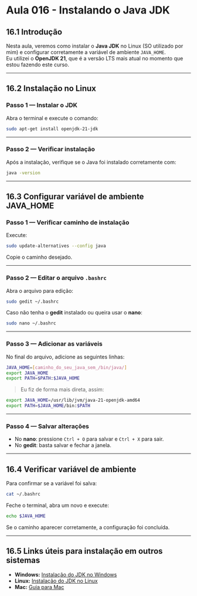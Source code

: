 # Aula 016 - Instalando o Java JDK

## 16.1 Introdução
Nesta aula, veremos como instalar o **Java JDK** no Linux (SO utilizado por mim) e configurar corretamente a variável de ambiente `JAVA_HOME`.  
Eu utilizei o **OpenJDK 21**, que é a versão LTS mais atual no momento que estou fazendo este curso.

---

## 16.2 Instalação no Linux

### Passo 1 — Instalar o JDK
Abra o terminal e execute o comando:
```bash
sudo apt-get install openjdk-21-jdk
```

---

### Passo 2 — Verificar instalação
Após a instalação, verifique se o Java foi instalado corretamente com:
```bash
java -version
```

---

## 16.3 Configurar variável de ambiente JAVA_HOME

### Passo 1 — Verificar caminho de instalação
Execute:
```bash
sudo update-alternatives --config java
```
Copie o caminho desejado.

---

### Passo 2 — Editar o arquivo `.bashrc`
Abra o arquivo para edição:
```bash
sudo gedit ~/.bashrc
```
Caso não tenha o **gedit** instalado ou queira usar o **nano**:
```bash
sudo nano ~/.bashrc
```

---

### Passo 3 — Adicionar as variáveis
No final do arquivo, adicione as seguintes linhas:
```bash
JAVA_HOME=[caminho_do_seu_java_sem_/bin/java/]
export JAVA_HOME
export PATH=$PATH:$JAVA_HOME
```

> Eu fiz de forma mais direta, assim:
```bash
export JAVA_HOME=/usr/lib/jvm/java-21-openjdk-amd64
export PATH=$JAVA_HOME/bin:$PATH
```

---

### Passo 4 — Salvar alterações
- No **nano**: pressione `Ctrl + O` para salvar e `Ctrl + X` para sair.  
- No **gedit**: basta salvar e fechar a janela.

---

## 16.4 Verificar variável de ambiente

Para confirmar se a variável foi salva:
```bash
cat ~/.bashrc
```

Feche o terminal, abra um novo e execute:
```bash
echo $JAVA_HOME
```

Se o caminho aparecer corretamente, a configuração foi concluída.

---

## 16.5 Links úteis para instalação em outros sistemas

- **Windows:** [Instalação do JDK no Windows](https://www.youtube.com/watch?v=QekeJBShCy4)  
- **Linux:** [Instalação do JDK no Linux](https://www.youtube.com/watch?v=Sv0EwYPLw8w&list=PLNuUvBZGBA8mcAF-YX7RJhA26TBLdG5yk&index=3)  
- **Mac:** [Guia para Mac](https://github.com/devsuperior/sds2/tree/master/instalacao/mac#java-11-on-macos)
